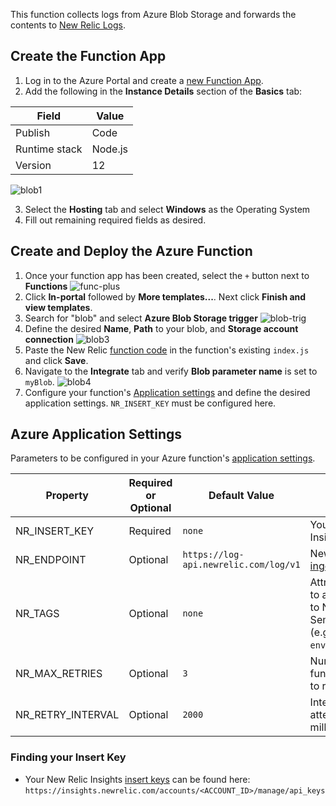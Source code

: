 This function collects logs from Azure Blob Storage and forwards the contents to [New Relic Logs](https://docs.newrelic.com/docs/logs).

## Create the Function App

1. Log in to the Azure Portal and create a [new Function App](https://docs.microsoft.com/en-us/azure/azure-functions/functions-create-first-azure-function).
2. Add the following in the **Instance Details** section of the **Basics** tab:

| Field | Value |
|---|---|
|Publish|Code|
|Runtime stack|Node.js|
|Version|12|

![blob1](https://github.com/newrelic/newrelic-azure-functions/blob/master/screenshots/BlobForwarder/blob1.png?raw=true)

3. Select the **Hosting** tab and select **Windows** as the Operating System
4. Fill out remaining required fields as desired.

## Create and Deploy the Azure Function

1. Once your function app has been created, select the `+` button next to **Functions**
![func-plus](https://github.com/newrelic/newrelic-azure-functions/blob/master/screenshots/EventHub/func-plus.png?raw=true)
2. Click **In-portal** followed by **More templates...**. Next click **Finish and view templates**.
3. Search for "blob" and select **Azure Blob Storage trigger**
![blob-trig](https://github.com/newrelic/newrelic-azure-functions/blob/master/screenshots/BlobForwarder/blob-trig.png?raw=true)
4. Define the desired **Name**, **Path** to your blob, and **Storage account connection**
![blob3](https://github.com/newrelic/newrelic-azure-functions/blob/master/screenshots/BlobForwarder/blob3.png?raw=true)
5. Paste the New Relic [function code](index.js?raw=true) in the function's existing `index.js` and click **Save**.
6. Navigate to the **Integrate** tab and verify **Blob parameter name** is set to `myBlob`.
![blob4](https://github.com/newrelic/newrelic-azure-functions/blob/master/screenshots/BlobForwarder/blob4.png?raw=true)
7. Configure your function's [Application settings](https://docs.microsoft.com/en-us/azure/azure-functions/functions-how-to-use-azure-function-app-settings) and define the desired application settings. `NR_INSERT_KEY` must be configured here.

## Azure Application Settings

Parameters to be configured in your Azure function's [application settings](https://docs.microsoft.com/en-us/azure/azure-functions/functions-how-to-use-azure-function-app-settings).

| Property | Required or Optional | Default Value | Description
|---|---|---|---|
| NR_INSERT_KEY | Required | `none` | Your New Relic Insights [insert key](https://docs.newrelic.com/docs/insights/insights-api/get-data/query-insights-event-data-api#register) |
| NR_ENDPOINT |  Optional | `https://log-api.newrelic.com/log/v1` | New Relic Logs [ingestion endpoint](https://docs.newrelic.com/docs/logs/new-relic-logs/log-api/introduction-log-api#endpoint) |
| NR_TAGS | Optional | `none` | Attributes to be added to all logs forwarded to New Relic. Semicolon delimited (e.g. `env:prod;team:myTeam`) |
| NR_MAX_RETRIES | Optional | `3` | Number of times the function will attempt to resend data |
| NR_RETRY_INTERVAL | Optional | `2000` | Interval between retry attempts in milliseconds |


### Finding your Insert Key

* Your New Relic Insights [insert keys](https://docs.newrelic.com/docs/insights/insights-api/get-data/query-insights-event-data-api#register) can be found here:
`https://insights.newrelic.com/accounts/<ACCOUNT_ID>/manage/api_keys`
